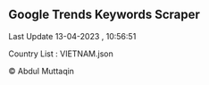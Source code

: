 

## Google Trends Keywords Scraper 
 
Last Update 13-04-2023 , 10:56:51

Country List :
VIETNAM.json



© Abdul Muttaqin 
